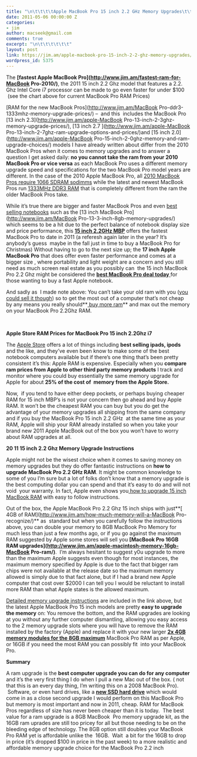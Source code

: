 ```yaml
---
title: "\n\t\t\t\tApple MacBook Pro 15 inch 2.2 GHz Memory Upgrades\t\t"
date: 2011-05-06 00:00:00 Z
categories:
- jim
author: macseek@gmail.com
comments: true
excerpt: "\n\t\t\t\t\t\t"
layout: post
link: https://jim.am/apple-macbook-pro-15-inch-2-2-ghz-memory-upgrades/
wordpress_id: 5375
---
```


The **[fastest Apple MacBook Pro](http://www.jim.am/fastest-ram-for-MacBook Pro-2010/)**, the 2011 15 inch 2.2 Ghz model that features a 2.2. Ghz Intel Core i7 processor can be made to go even faster for under $100  (see the chart above for current MacBook Pro RAM Prices)




[RAM for the new MacBook Pros](http://www.jim.am/MacBook Pro-ddr3-1333mhz-memory-upgrade-prices/) –  and this  includes the MacBook Pro [13 inch 2.3](http://www.jim.am/apple-MacBook Pro-13-inch-2-3ghz-memory-upgrade-prices/), [13 inch 2.7 ](http://www.jim.am/apple-MacBook Pro-13-inch-2-7ghz-ram-upgrade-options-and-prices/)and [15 inch 2.0](http://www.jim.am/apple-MacBook Pro-15-inch-2-0ghz-memory-and-ram-upgrade-choices/) models I have already written about differ from the 2010 MacBook Pros when it comes to memory upgrades and to answer a question I get asked daily: **no you cannot take the ram from your 2010 MacBook Pro or vice versa** as each MacBook Pro uses a different memory upgrade speed and specifications for the two MacBook Pro model years are different. In the case of the 2010 Apple MacBook Pro, all [2010 MacBook Pros require 1066 SDRAM sodimms](http://www.jim.am/best-prices-for-notebook-memory-ddr-3-1066mhz-204-pin-sodimms/) while the latest and newest MacBook Pros run [1333MHz DDR3 RAM](http://www.jim.am/best-prices-for-notebook-memory-ddr3-1333mhz-204-pin-sodimms/) that is completely different from the ram the older MacBook Pros take.




While it’s true there are bigger and faster MacBook Pros and even [best selling notebooks](http://www.jim.am/best-notebook-computers-of-2011/) such as the [13 inch MacBook Pro](http://www.jim.am/MacBook Pro-13-3-inch-8gb-memory-upgrades/) which seems to be a hit due to the perfect balance of notebook display size and price performance, this **[15 inch 2.2GHz MBP](http://www.amazon.com/gp/product/B0017HSZWK/ref=as_li_ss_tl?ie=UTF8&tag=ramseeker-20&linkCode=as2&camp=217145&creative=399349&creativeASIN=B0017HSZWK)** offers the fastest MacBook Pro to date in 2011 (a referesh again later in the year? It’s anybody’s guess  maybe in the fall just in time to buy a MacBook Pro for Christmas) Without having to go to the next size up; the **17 inch Apple MacBook Pro** that does offer even faster performance and comes at a bigger size , where portability and light weight are a concern and you still need as much screen real estate as you possibly can  the 15 inch MacBook Pro 2.2 Ghz might be considered the [**best MacBook Pro deal today** ](http://www.jim.am/best-2011-notebook-computer-brands/)for those wanting to buy a fast Apple notebook.




And sadly as  I made note above: You can’t take your old ram with you ([you could sell it though](http://www.jim.am/where-can-i-sell-old-ram/)) so to get the most out of a computer that’s not cheap by any means you really should**[ buy more ram](http://www.jim.am)** and max out the memory on your MacBook Pro 2.2Ghz RAM.




 




**Apple Store RAM Prices for MacBook Pro 15 inch 2.2Ghz i7**




The [Apple Store](http://store.apple.com) offers a lot of things including **best selling ipads, ipods** and the like, and they’ve even been know to make some of the best notebook computers available but if there’s one thing that’s been pretty consistent it’s this: Apple RAM is expensive. Especially when you **compare ram prices from Apple to other third party memory products** I track and monitor where you could buy essentially the same memory upgrade for Apple for about **25% of the cost of  memory from the Apple Store.**




Now,  if you tend to have either deep pockets, or perhaps buying cheaper RAM for 15 inch MBP’s is not your concern then go ahead and buy Apple RAM. It won’t be the cheapest RAM you can buy but you do get the advantage of your memory upgrades all shipping from the same company and if you buy the MacBook Pro 15 inch 2.2 GHz  at the same time as your RAM, Apple will ship your RAM already installed so when you take your brand new 2011 Apple MacBook out of the box you won’t have to worry about RAM upgrades at all.




**20 11 15 inch 2.2 Ghz Memory Upgrade Instructions**




Apple might not be the wisest choice when it comes to saving money on memory upgrades but they do offer fantastic instructions on **how to upgrade MacBook Pro 2.2 GHz RAM**. It might be common knowledge to some of you I’m sure but a lot of folks don’t know that a memory upgrade is the best computing dollar you can spend and that it’s easy to do and will not void  your warranty. In fact, Apple even shows you[ how to upgrade 15 inch MacBook RAM](http://support.apple.com/kb/HT1270#link3) with easy to follow instructions.




Out of the box, the Apple MacBook Pro 2.2 Ghz 15 inch ships with just**[ 4GB of RAM](http://www.jim.am/how-much-memory-will-a-MacBook Pro-recognize/)** as  standard but when you carefully follow the instructions above, you can double your memory to 8GB MacBook Pro Memory for much less than just a few months ago, or if you go against the maximum RAM suggested by Apple some stores will sell you **[MacBook Pro 16GB RAM upgrades](http://www.jim.am/apple-macintosh-memory-16gb-MacBook Pro-ram/)**.  I’m always hesitant to suggest y0u upgrade to more than the maximum Apple suggests even though for most instances, the maximum memory specified by Apple is due to the fact that bigger ram chips were not available at the release date so the maximum memory allowed is simply due to that fact alone, but if I had a brand new Apple computer that cost over $2000 I can tell you I would be reluctant to install more RAM than what Apple states is the allowed maximum.




[Detailed memory upgrade instructions](http://support.apple.com/kb/HT1270#link3) are included in the link above, but the latest Apple MacBook Pro 15 inch models are pretty **easy to upgrade the memory** on: You remove the bottom, and the RAM upgrades are looking at you without any further computer dismantling, allowing you easy access to the 2 memory upgrade slots where you will have to remove the RAM installed by the factory (Apple) and replace it with your new larger **[2x 4GB memory modules for the 8GB maximum](http://www.tkqlhce.com/click-1548159-10273954?url=http%3A%2F%2Fwww.crucial.com%2Fstore%2Faffiliateredirect.asp%3Fimodule%3DCT2KIT51264BC1339%26aid%3D10273954%26cid%3D777292%26subid%3D890%26PRS%3Duscj&cjsku=CT2KIT51264BC1339)** MacBook Pro RAM as per Apple, or 16GB if you need the most RAM you can possibly fit  into your MacBook Pro.




**Summary**




A ram upgrade is the **best computer upgrade you can do for any computer** and it’s the very first thing I do when I pull a new Mac out of the box. ( not that this is an every day thing, I’m writing this on a 2008 MacBook Pro).  Software, or even hard drives, like a **[new SSD hard drive](http://www.jim.am/best-ssd-hard-drives-for-2011/)** which would come in as a close second upgrade I would perform on this MacBook Pro but memory is most important and now in 2011, cheap. RAM for MacBook Pros regardless of size has never been cheaper than it is today.  The best value for a ram upgrade is a 8GB MacBook  Pro memory upgrade kit, as the 16GB ram uprades are still too pricey for all but those needing to be on the bleeding edge of technology. The 8GB option still doubles your MacBook Pro RAM yet is affordable unlike the  16GB.  Wait  a bit for the 16GB to drop in price (it’s dropped $100 in price in the past week) to a more realistic and affordable memory upgrade choice for the MacBook Pro 2.2 inch




 




 




 




 




 




 




 




 


		
